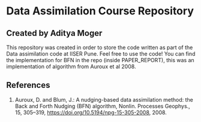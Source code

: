 # Data Assimilation Course Repository
## Created by Aditya Moger

This repository was created in order to store the code written as part of the Data assimilation code at IISER Pune. Feel free to use the code!
You can find the implementation for BFN in the repo (inside PAPER_REPORT), this was an implementation of algorithm from Auroux et al 2008.

## References
1.  Auroux, D. and Blum, J.: A nudging-based data assimilation method: the Back and Forth Nudging (BFN) algorithm, Nonlin. Processes Geophys., 15, 305–319, https://doi.org/10.5194/npg-15-305-2008, 2008. 
